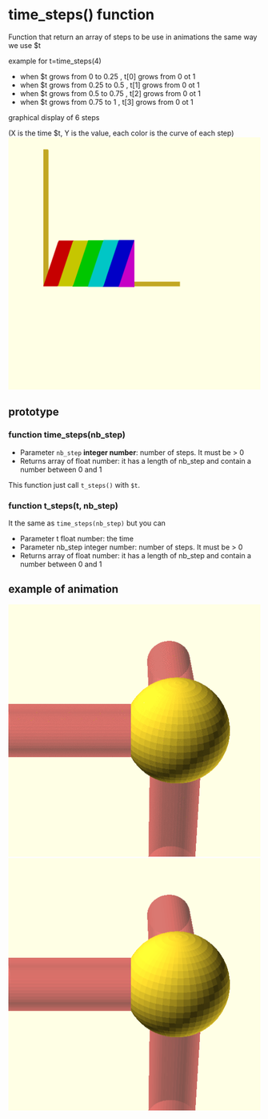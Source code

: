 # time_steps() function

Function that return an array of steps to be use in animations the same way we use $t

example for t=time_steps(4)

- when $t grows from 0 to 0.25 , t[0] grows from 0 ot 1
- when $t grows from 0.25 to 0.5 , t[1] grows from 0 ot 1
- when $t grows from 0.5 to 0.75 , t[2] grows from 0 ot 1
- when $t grows from 0.75 to 1 , t[3] grows from 0 ot 1

graphical display of 6 steps

(X is the time $t, Y is the value, each color is the curve of each step)
![logo animation](graph.png)

## prototype

### function time_steps(nb_step)

- Parameter `nb_step` **integer number**: number of steps. It must be > 0
- Returns array of float number: it has a length of nb_step and contain a number between 0 and 1

This function just call `t_steps()`  with `$t`.

### function t_steps(t, nb_step)

It the same as `time_steps(nb_step)` but you can

* Parameter t float number: the time
* Parameter nb_step integer number: number of steps. It must be > 0
* Returns array of float number: it has a length of nb_step and contain a number between 0 and 1

## example of animation

![logo animation](logo_animation.gif) ![logo animation](logo_animation.webp)
